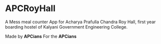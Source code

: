 # APCRoyHall

A Mess meal counter App for Acharya Prafulla Chandra Roy Hall, first year boarding hostel of Kalyani Government Engineering College.

Made by **APCians**
For the **APCians**